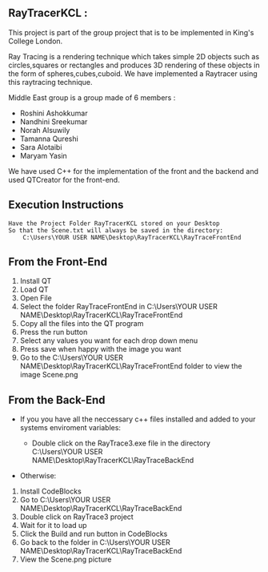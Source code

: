 ## RayTracerKCL :

This project is part of the group project that is to be implemented in King's College London.

Ray Tracing is a rendering technique which takes simple 2D objects such as circles,squares or rectangles and produces 3D rendering of these objects in the form of spheres,cubes,cuboid. We have implemented a Raytracer using this raytracing technique.

Middle East group is a group made of 6 members :

* Roshini Ashokkumar 
* Nandhini Sreekumar
* Norah Alsuwily
* Tamanna Qureshi
* Sara Alotaibi
* Maryam Yasin

We have used C++ for the implementation of the front and the backend and used QTCreator for the front-end.

## Execution Instructions

	Have the Project Folder RayTracerKCL stored on your Desktop
	So that the Scene.txt will always be saved in the directory:
		C:\Users\YOUR USER NAME\Desktop\RayTracerKCL\RayTraceFrontEnd
		
## From the Front-End
1. Install QT 
2. Load QT
3. Open File
4. Select the folder RayTraceFrontEnd in C:\Users\YOUR USER NAME\Desktop\RayTracerKCL\RayTraceFrontEnd
5. Copy all the files into the QT program
6. Press the run button
7. Select any values you want for each drop down menu
8. Press save when happy with the image you want 
9. Go to the C:\Users\YOUR USER NAME\Desktop\RayTracerKCL\RayTraceFrontEnd folder to view the image Scene.png


## From the Back-End

 - If you you have all the neccessary c++ files installed and added to your systems enviroment variables:
   - Double click on the RayTrace3.exe file in the directory 
		C:\Users\YOUR USER NAME\Desktop\RayTracerKCL\RayTraceBackEnd
		
- Otherwise:

1. Install CodeBlocks 
2. Go to C:\Users\YOUR USER NAME\Desktop\RayTracerKCL\RayTraceBackEnd
3. Double click on RayTrace3 project 
4. Wait for it to load up
5. Click the Build and run button in CodeBlocks 
6. Go back to the folder in C:\Users\YOUR USER NAME\Desktop\RayTracerKCL\RayTraceBackEnd
7. View the Scene.png picture
